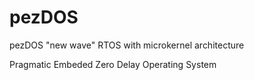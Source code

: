 # pezDOS
pezDOS "new wave" RTOS with microkernel architecture

Pragmatic Embeded Zero Delay Operating System
